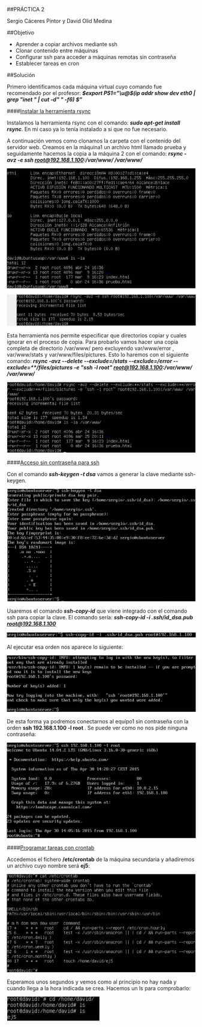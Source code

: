 ##PRÁCTICA 2

Sergio Cáceres Pintor y David Olid Medina

##Objetivo

* Aprender a copiar archivos mediante ssh
* Clonar contenido entre máquinas
* Configurar ssh para acceder a máquinas remotas sin contraseña
* Establecer tareas en cron


##Solución

Primero identificamos cada máquina virtual cuyo comando fue recomendado por el profesor:
<b>*$export PS1="\u@$(ip addr show dev eth0 | grep "inet " | cut -d" " -f6) $"*</b>



####<u>Instalar la herramienta rsync</u>

Instalamos la herramienta rsync con el comando: <b>*sudo apt-get install rsync*</b>. En mi caso ya lo tenía instalado a si que no fue necesario.

A continuación vemos como clonamos la carpeta con el contenido del servidor web.
Creamos en la máquina1 un archivo html llamado prueba y seguidamente hacemos la copia a la máquina 2 con el comando: <b>*rsync -avz -e ssh root@192.168.1.100:/var/www/ /var/www/*</b>

![Imagen1](https://github.com/sergiocaceres/swap1415/blob/master/Pr%C3%A1cticas/Pr%C3%A1ctica2/Captura1.JPG)

![Imagen2](https://github.com/sergiocaceres/swap1415/blob/master/Pr%C3%A1cticas/Pr%C3%A1ctica2/Captura2.JPG)



Esta herramienta nos permite especificar que directorios copiar y cuales ignorar en el proceso de copia. Para probarlo vamos hacer una copia completa de directorio /var/www/ pero excluyendo var/www/error , var/www/stats y var/www/files/pictures.
Esto lo haremos con el siguiente comando: <b>*rsync -avz --delete --exclude=**/stats --exclude=**/error -- exclude=**/files/pictures -e "ssh -l root" root@192.168.1.100:/var/www/ /var/www/*</b>

![Imagen3](https://github.com/sergiocaceres/swap1415/blob/master/Pr%C3%A1cticas/Pr%C3%A1ctica2/Captura3.JPG)



####<u>Acceso sin contraseña para ssh</u>

Con el comando <b>*ssh-keygen -t dsa*</b> vamos a generar la clave mediante ssh-keygen.

![Imagen4](https://github.com/sergiocaceres/swap1415/blob/master/Pr%C3%A1cticas/Pr%C3%A1ctica2/Captura4.png)

Usaremos el comando <b>*ssh-copy-id*</b> que viene integrado con el comando ssh para copiar la clave. El comando sería: <b>*ssh-copy-id -i .ssh/id_dsa.pub root@192.168.1.100*</b>

![Imagen5](https://github.com/sergiocaceres/swap1415/blob/master/Pr%C3%A1cticas/Pr%C3%A1ctica2/Captura5.png)

Al ejecutar esa orden nos aparece lo siguiente:

![Imagen6](https://github.com/sergiocaceres/swap1415/blob/master/Pr%C3%A1cticas/Pr%C3%A1ctica2/Captura6.png)

De esta forma ya podremos conectarnos al equipo1 sin contraseña con la orden <b>ssh 192.168.1.100 -l root </b>. Se puede ver como no nos pide ninguna contraseña:

![Imagen7](https://github.com/sergiocaceres/swap1415/blob/master/Pr%C3%A1cticas/Pr%C3%A1ctica2/Captura7.png)



####<u>Programar tareas con crontab</u>

Accedemos el fichero <b>/etc/crontab</b> de la máquina secundaria y añadiremos un archivo cuyo nombre será <b>ej5</b>:

![Imagen8](https://github.com/sergiocaceres/swap1415/blob/master/Pr%C3%A1cticas/Pr%C3%A1ctica2/Captura8.JPG)

Esperamos unos segundos y vemos como al principio no hay nada y cuando llega a la hora indicada se crea. Hacemos un ls para comprobarlo:

![Imagen9](https://github.com/sergiocaceres/swap1415/blob/master/Pr%C3%A1cticas/Pr%C3%A1ctica2/Captura9.JPG)
